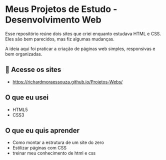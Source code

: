 # Meus Projetos de Estudo - Desenvolvimento Web

Esse repositório reúne dois sites que criei enquanto estudava HTML e CSS. Eles são bem parecidos, mas fiz algumas mudanças.

A ideia aqui foi praticar a criação de páginas web simples, responsivas e bem organizadas.

## 🔗 Acesse os sites

- https://richardmoraessouza.github.io/Projetos-Webs/

## O que eu usei

- HTML5
- CSS3

## O que eu quis aprender

- Como montar a estrutura de um site do zero
- Estilizar páginas com CSS
- treinar meu conhecimento de html e css
